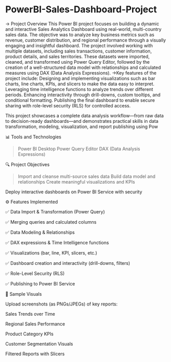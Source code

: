 # PowerBI-Sales-Dashboard-Project
-> Project Overview
    This Power BI project focuses on building a dynamic and interactive Sales Analytics Dashboard using real-world, multi-country sales data. The objective was to analyze key business metrics such as revenue, customer distribution, and regional performance through a visually engaging and insightful dashboard. The project involved working with multiple datasets, including sales transactions, customer information, product details, and sales territories. These datasets were imported, cleaned, and transformed using Power Query Editor, followed by the creation of a well-structured data model with relationships and calculated measures using DAX (Data Analysis Expressions).
  ->Key features of the project include:
    Designing and implementing visualizations such as bar charts, line charts, KPIs, and slicers to make the data easy to interpret.
    Leveraging time intelligence functions to analyze trends over different periods.
    Enhancing interactivity through drill-downs, custom tooltips, and conditional formatting.
    Publishing the final dashboard to enable secure sharing with role-level security (RLS) for controlled access.

This project showcases a complete data analysis workflow—from raw data to decision-ready dashboards—and demonstrates practical skills in data transformation, modeling, visualization, and report publishing using Pow
  
  📊 Tools and Technologies
   > Power BI Desktop
   > Power Query Editor
   >DAX (Data Analysis Expressions)

  🔍 Project Objectives
   > Import and cleanse multi-source sales data
   > Build data model and relationships
   > Create meaningful visualizations and KPIs

Deploy interactive dashboards on Power BI Service with security

⚙️ Features Implemented

✅ Data Import & Transformation (Power Query)

✅ Merging queries and calculated columns

✅ Data Modeling & Relationships

✅ DAX expressions & Time Intelligence functions

✅ Visualizations (bar, line, KPI, slicers, etc.)

✅ Dashboard creation and interactivity (drill-downs, filters)

✅ Role-Level Security (RLS)

✅ Publishing to Power BI Service

📌 Sample Visuals

Upload screenshots (as PNGs/JPEGs) of key reports:

Sales Trends over Time

Regional Sales Performance

Product Category KPIs

Customer Segmentation Visuals

Filtered Reports with Slicers
